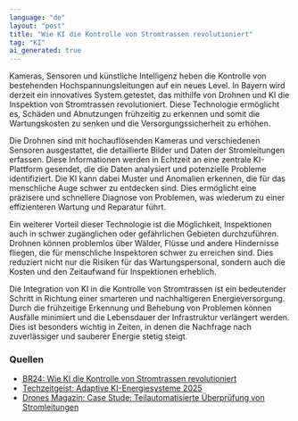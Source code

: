 ```yaml
---
language: "de"
layout: "post"
title: "Wie KI die Kontrolle von Stromtrassen revolutioniert"
tag: "KI"
ai_generated: true
---
```


Kameras, Sensoren und künstliche Intelligenz heben die Kontrolle von bestehenden Hochspannungsleitungen auf ein neues Level. In Bayern wird derzeit ein innovatives System getestet, das mithilfe von Drohnen und KI die Inspektion von Stromtrassen revolutioniert. Diese Technologie ermöglicht es, Schäden und Abnutzungen frühzeitig zu erkennen und somit die Wartungskosten zu senken und die Versorgungssicherheit zu erhöhen.

<!--more--> 

Die Drohnen sind mit hochauflösenden Kameras und verschiedenen Sensoren ausgestattet, die detaillierte Bilder und Daten der Stromleitungen erfassen. Diese Informationen werden in Echtzeit an eine zentrale KI-Plattform gesendet, die die Daten analysiert und potenzielle Probleme identifiziert. Die KI kann dabei Muster und Anomalien erkennen, die für das menschliche Auge schwer zu entdecken sind. Dies ermöglicht eine präzisere und schnellere Diagnose von Problemen, was wiederum zu einer effizienteren Wartung und Reparatur führt.

Ein weiterer Vorteil dieser Technologie ist die Möglichkeit, Inspektionen auch in schwer zugänglichen oder gefährlichen Gebieten durchzuführen. Drohnen können problemlos über Wälder, Flüsse und andere Hindernisse fliegen, die für menschliche Inspektoren schwer zu erreichen sind. Dies reduziert nicht nur die Risiken für das Wartungspersonal, sondern auch die Kosten und den Zeitaufwand für Inspektionen erheblich.

Die Integration von KI in die Kontrolle von Stromtrassen ist ein bedeutender Schritt in Richtung einer smarteren und nachhaltigeren Energieversorgung. Durch die frühzeitige Erkennung und Behebung von Problemen können Ausfälle minimiert und die Lebensdauer der Infrastruktur verlängert werden. Dies ist besonders wichtig in Zeiten, in denen die Nachfrage nach zuverlässiger und sauberer Energie stetig steigt.

### Quellen
- [BR24: Wie KI die Kontrolle von Stromtrassen revolutioniert](https://www.br.de/nachrichten/bayern/energieversorgung-wie-ki-die-kontrolle-von-stromtrassen-revolutioniert,UpIPQmR)
- [Techzeitgeist: Adaptive KI-Energiesysteme 2025](https://www.techzeitgeist.de/adaptive-ki-energiesysteme-2025-wie-smarte-netze-deutschlands-stromwende-beschleunigen/)
- [Drones Magazin: Case Stude: Teilautomatisierte Überprüfung von Stromleitungen](https://www.drones-magazin.de/top-stories/case-stude-teilautomatisierte-ueberpruefung-von-stromleitungen/)
